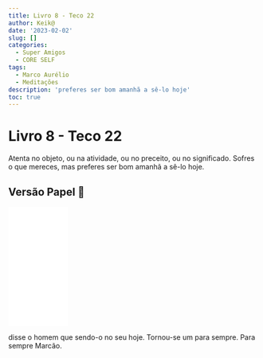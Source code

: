 ```yaml
---
title: Livro 8 - Teco 22
author: Keik@
date: '2023-02-02'
slug: []
categories:
  - Super Amigos
  - CORE SELF
tags:
  - Marco Aurélio
  - Meditações
description: 'preferes ser bom amanhã a sê-lo hoje'
toc: true
---
```

# Livro 8 - Teco 22

Atenta no objeto, ou na atividade, ou no preceito, ou no significado. Sofres o que mereces, mas preferes ser bom amanhã a sê-lo hoje.


## Versão Papel :book:
<iframe style="width:120px;height:240px;" marginwidth="0" marginheight="0" scrolling="no" frameborder="0" src="//ws-na.amazon-adsystem.com/widgets/q?ServiceVersion=20070822&OneJS=1&Operation=GetAdHtml&MarketPlace=BR&source=ss&ref=as_ss_li_til&ad_type=product_link&tracking_id=mundodekeika-20&language=pt_BR&marketplace=amazon&region=BR&placement=B092FVY4BB&asins=B092FVY4BB&linkId=37c5ec14221f61f811029aa88b520891&show_border=true&link_opens_in_new_window=true"></iframe>

disse o homem que sendo-o no seu hoje. Tornou-se um para sempre. 
Para sempre Marcão.